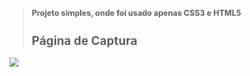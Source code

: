 > <b> Projeto simples, onde foi usado apenas CSS3 e HTML5 </b>
>## Página de Captura

![](./img.projeto/P%C3%A1gina-de-captura.png)
